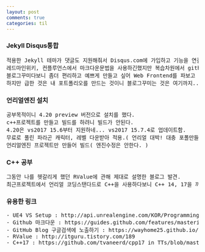 ```yaml
---
layout: post
comments: true
categories: til
---
```

<h3>Jekyll Disqus통합</h3>
<pre>
적용한 Jekyll 테마가 댓글도 지원해줘서 Disqus.com에 가입하고 기능을 연결해봤다. ( 무료, 광고들어감 )
레드마인위키, 컨플루언스에서 마크다운문법을 사용하긴했지만 복습차원에서 github의 마크다운문서 정독했다.
블로그꾸미다보니 좀더 편리하고 예쁘게 만들고 싶어 Web Frontend를 파보고 싶긴했다.
하지만 급한 것은 내 포트폴리오를 만드는 것이니 블로그꾸미는 것은 여기까지...
</pre>

<h3>언리얼엔진 설치</h3>
<pre>
공부목적이니 4.20 preview 버전으로 설치를 했다.
c++프로젝트를 만들고 빌드를 하려니 빌드가 안된다. 
4.20은 vs2017 15.6부터 지원하네... vs2017 15.7.4로 업데이트함.
무료로 풀린 파라곤 캐릭터, 레벨 다운받아 적용.( 언리얼 대박! 대충 포폴만들어도 퀄리티있어보일듯. )
언리얼엔진 프로젝트만 만들어 빌드( 엔진수정은 안한다. )
</pre>

<h3>C++ 공부</h3>
<pre>
그동안 나를 헷갈리게 했던 RValue에 관해 제대로 설명한 블로그 발견.
최근프로젝트에서 언리얼 코딩스탠다드로 C++을 사용하다보니 C++ 14, 17을 까먹는 것 같아 공부했다.
</pre>

<h3>유용한 링크</h3>
<pre>
- UE4 VS Setup : http://api.unrealengine.com/KOR/Programming/Development/VisualStudioSetup/index.html
- Github 마크다운 : https://guides.github.com/features/mastering-markdown/
- GitHub Blog 구글검색에 노출하기 : https://wayhome25.github.io/etc/2017/02/20/google-search-sitemap-jekyll/
- RValue : http://itguru.tistory.com/189
- C++17 : https://github.com/tvaneerd/cpp17_in_TTs/blob/master/ALL_IN_ONE.md
</pre>
